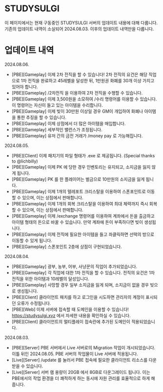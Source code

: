 # STUDYSULGI
이 페이지에서는 현재 구동중인 STUDYSULGI 서버의 업데이트 내용에 대해 다룹니다.
기존의 업데이트 내역이 소실되어 2024.08.03. 이후의 업데이트 내역만을 다룹니다.

# 업데이트 내역

2024.08.06.
- [PBE][Gameplay] 이제 2차 전직을 할 수 있습니다! 2차 전직의 요건은 해당 직업으로 1차 전직을 완료하고 45레벨을 달성한 뒤, 1만원권 화폐를 30개 이상 가지고 있어야 합니다.
- [PBE][Gameplay] /2차전직 을 이용하여 2차 전직을 수행할 수 있습니다.
- [PBE][Gameplay] 이제 3,500원을 소모하여 /수리 명령어를 이용할 수 있습니다. 이 명령어는 자신이 들고 있는 아이템을 수리합니다.
- [PBE][Gameplay] 이제 빚이 30만원 이상일 경우 GM이 개입하여 화폐나 아이템을 통한 추징을 할 수 있습니다.
- [PBE][Gameplay] 이제 상점에서 더 많은 아이템을 매입합니다.
- [PBE][Gameplay] 세부적인 밸런스가 조정됩니다.
- [PBE][Gameplay] 유저 간의 금전 거래가 /money pay <playername> <amount> 로 가능해집니다.

2024.08.05.
- [PBE][Client] 이제 패치기의 파일 형태가 .exe 로 제공됩니다. (Special thanks to @lichbilly)
- [PBE][Gameplay] 이제 PK 에 당한 경우 인벤토리는 유지되고, 소지금을 잃지 않게 됩니다.
- [PBE][Gameplay] PK 를 한 플레이어는 벌금으로 10만원의 소지금을 잃게 됩니다.
- [PBE][Gameplay] 이제 1개의 텔레포트 크리스탈을 이용하여 스폰포인트로 이동할 수 있으며, 이는 상점에서 판매합니다.
- [PBE][Gameplay] 이제 1개의 회복 크리스탈을 이용하여 최대 체력까지 즉시 회복할 수 있으며, 이는 상점에서 판매합니다.
- [PBE][Gameplay] 이제 /exchange 명령어를 이용하여 계좌에서 돈을 출금하고 아이템 형태의 돈으로 바꿀 수 있습니다. 만약 계좌에 돈이 부족하다면 빚이 생성됩니다.
- [PBE][Gameplay] 이제 전직에 필요한 아이템을 들고 좌클릭하면 선택의 방으로 이동할 수 있게 됩니다.
- [PBE][Gameplay] 스폰포인트 2층에 상점이 구현되었습니다.

2024.08.04.
- [PBE][Gameplay] 광부, 농부, 어부, 사냥꾼의 직업이 추가되었습니다.
- [PBE][Gameplay] 각 직업에 대한 1차 전직을 할 수 있습니다. 전직의 요건은 1차 전직을 위한 아이템과 10레벨의 달성입니다.
- [PBE][Gameplay] 사망할 경우 일부 소지금을 잃게 되며, 소지금이 없을 경우 빚으로 생성됩니다.
- [PBE][Client] 클라이언트 패치를 하고 로그인을 시도하면 관리자의 계정이 표시되던 오류가 수정됩니다.
- [PBE][Web] 이제 서버에 접속할 때 도메인을 이용할 수 있습니다! https://studysulgi.xyz 에서 자세한 내용을 확인하실 수 있습니다.
- [PBE][Client] 클라이언트의 멀티플레이 접속란에 추가된 도메인이 적용되었습니다.

2024.08.03.
- [PBE][Server] PBE 서버에서 Live 서버로의 Migration 작업이 개시되었습니다. 이틀 뒤인 2024.08.05. PBE 서버의 작업물이 Live 서버에 적용됩니다.
- [Live][Server] /update 를 눌러서 PBE 접속에 필요한 클라이언트 리소스를 다운받을 수 있습니다.
- [Live][Server] 서버 램 용량이 20GB 에서 8GB로 다운그레이드 됩니다. 이는 PBE에서의 작업 환경을 더 쾌적하게 하는 동시에 자원 관리를 효율적으로 하게 해줍니다.


